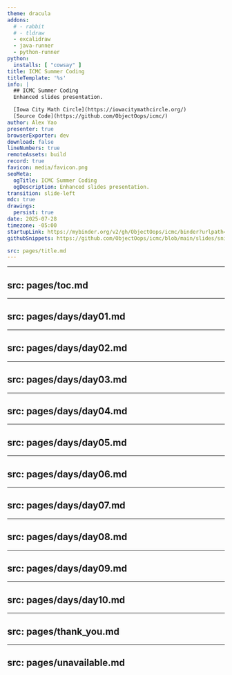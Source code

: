 ```yaml
---
theme: dracula
addons:
  # - rabbit
  # - tldraw
  - excalidraw
  - java-runner
  - python-runner
python:
  installs: [ "cowsay" ]
title: ICMC Summer Coding
titleTemplate: '%s'
info: |
  ## ICMC Summer Coding
  Enhanced slides presentation.

  [Iowa City Math Circle](https://iowacitymathcircle.org/)  
  [Source Code](https://github.com/ObjectOops/icmc/)
author: Alex Yao
presenter: true
browserExporter: dev
download: false
lineNumbers: true
remoteAssets: build
record: true
favicon: media/favicon.png
seoMeta:
  ogTitle: ICMC Summer Coding
  ogDescription: Enhanced slides presentation.
transition: slide-left
mdc: true
drawings:
  persist: true
date: 2025-07-28
timezone: -05:00
startupLink: https://mybinder.org/v2/gh/ObjectOops/icmc/binder?urlpath=vscode
githubSnippets: https://github.com/ObjectOops/icmc/blob/main/slides/snippets

src: pages/title.md
---
```


---
src: pages/toc.md
---

---
src: pages/days/day01.md
---

---
src: pages/days/day02.md
---

---
src: pages/days/day03.md
---

---
src: pages/days/day04.md
---

---
src: pages/days/day05.md
---

---
src: pages/days/day06.md
---

---
src: pages/days/day07.md
---

---
src: pages/days/day08.md
---

---
src: pages/days/day09.md
---

---
src: pages/days/day10.md
---

---
src: pages/thank_you.md
---

---
src: pages/unavailable.md
---
